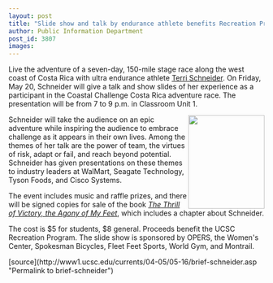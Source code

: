 ```yaml
---
layout: post
title: "Slide show and talk by endurance athlete benefits Recreation Program"
author: Public Information Department
post_id: 3807
images:
---
```


<a name="content" id="content"></a>
<p>
  Live the adventure of a seven-day, 150-mile stage race along the west coast of Costa Rica with ultra endurance athlete <a href="http://terrischneider.net">Terri Schneider</a>. On Friday, May 20, Schneider will give a talk and show slides of her experience as a participant in the Coastal Challenge Costa Rica adventure race. The presentation will be from 7 to 9 p.m. in Classroom Unit 1.
</p>
<p>
  <img align="right" height="184" src="../art/coastal_challenge.150.jpg" width="150" alt="">Schneider will take the audience on an epic adventure while inspiring the audience to embrace challenge as it appears in their own lives. Among the themes of her talk are the power of team, the virtues of risk, adapt or fail, and reach beyond potential. Schneider has given presentations on these themes to industry leaders at WalMart, Seagate Technology, Tyson Foods, and Cisco Systems.
</p>
<p>
  The event includes music and raffle prizes, and there will be signed copies for sale of the book <i><a href="http://www.terrischneider.net/books/html/books.html">The Thrill of Victory, the Agony of My Feet</a></i>, which includes a chapter about Schneider.
</p>
<p>
  The cost is $5 for students, $8 general. Proceeds benefit the UCSC Recreation Program. The slide show is sponsored by OPERS, the Women's Center, Spokesman Bicycles, Fleet Feet Sports, World Gym, and Montrail.
</p>
[source](http://www1.ucsc.edu/currents/04-05/05-16/brief-schneider.asp "Permalink to brief-schneider")
